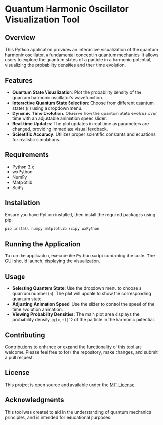 
# Quantum Harmonic Oscillator Visualization Tool

## Overview
This Python application provides an interactive visualization of the quantum harmonic oscillator, a fundamental concept in quantum mechanics. It allows users to explore the quantum states of a particle in a harmonic potential, visualizing the probability densities and their time evolution.

## Features
- **Quantum State Visualization**: Plot the probability density of the quantum harmonic oscillator's wavefunction.
- **Interactive Quantum State Selection**: Choose from different quantum states (`n`) using a dropdown menu.
- **Dynamic Time Evolution**: Observe how the quantum state evolves over time with an adjustable animation speed slider.
- **Real-time Updates**: The plot updates in real time as parameters are changed, providing immediate visual feedback.
- **Scientific Accuracy**: Utilizes proper scientific constants and equations for realistic simulations.

## Requirements
- Python 3.x
- wxPython
- NumPy
- Matplotlib
- SciPy

## Installation
Ensure you have Python installed, then install the required packages using pip:
```
pip install numpy matplotlib scipy wxPython
```

## Running the Application
To run the application, execute the Python script containing the code. The GUI should launch, displaying the visualization.

## Usage
- **Selecting Quantum State**: Use the dropdown menu to choose a quantum number (`n`). The plot will update to show the corresponding quantum state.
- **Adjusting Animation Speed**: Use the slider to control the speed of the time evolution animation.
- **Viewing Probability Densities**: The main plot area displays the probability density `|ψ(x,t)|^2` of the particle in the harmonic potential.

## Contributing
Contributions to enhance or expand the functionality of this tool are welcome. Please feel free to fork the repository, make changes, and submit a pull request.

## License
This project is open source and available under the [MIT License](https://opensource.org/licenses/MIT).

## Acknowledgments
This tool was created to aid in the understanding of quantum mechanics principles, and is intended for educational purposes.
